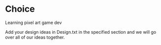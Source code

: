 # Choice
Learning pixel art game dev

Add your design ideas in Design.txt in the specified section and we will go over all of our ideas together. 

